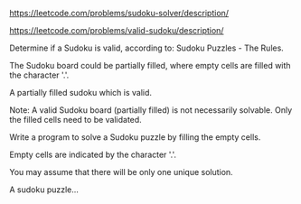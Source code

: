 
https://leetcode.com/problems/sudoku-solver/description/

https://leetcode.com/problems/valid-sudoku/description/

Determine if a Sudoku is valid, according to: Sudoku Puzzles - The Rules.

The Sudoku board could be partially filled, where empty cells are filled with the character '.'.


A partially filled sudoku which is valid.

Note:
A valid Sudoku board (partially filled) is not necessarily solvable. Only the filled cells need to be validated.


Write a program to solve a Sudoku puzzle by filling the empty cells.

Empty cells are indicated by the character '.'.

You may assume that there will be only one unique solution.


A sudoku puzzle...

